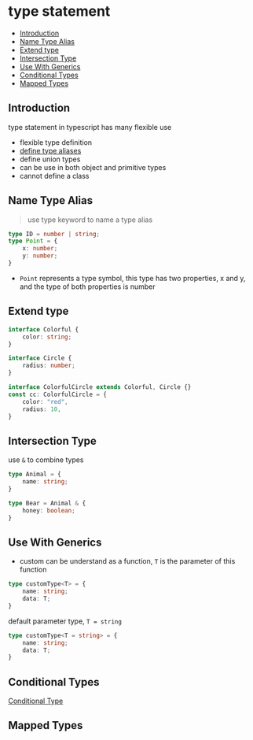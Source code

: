 # type statement

* [Introduction](#introduction)
* [Name Type Alias](#name-type-alias)
* [Extend type](#extend-type)
* [Intersection Type](#intersection-type)
* [Use With Generics](#use-with-generics)
* [Conditional Types](#conditional-types)
* [Mapped Types](#mapped-types)

## Introduction

type statement in typescript has many flexible use

- flexible type definition
- [define type aliases]()
- define union types
- can be use in both object and primitive types
- cannot define a class

## Name Type Alias

> use type keyword to name a type alias

```ts
type ID = number | string;
type Point = {
    x: number;
    y: number;
}
```

- `Point` represents a type symbol, this type has two properties, x and y, and the type of both properties is number

## Extend type

```ts
interface Colorful {
    color: string;
}

interface Circle {
    radius: number;
}

interface ColorfulCircle extends Colorful, Circle {}
const cc: ColorfulCircle = {
    color: "red",
    radius: 10,
}
```

## Intersection Type

use `&` to combine types

```ts
type Animal = {
    name: string;
}

type Bear = Animal & {
    honey: boolean;
}
```

## Use With Generics

- custom<T> can be understand as a function, `T` is the parameter of this function

```ts
type customType<T> = {
    name: string;
    data: T;
}
```

default parameter type, `T = string`

```ts
type customType<T = string> = {
    name: string;
    data: T;
}
```

## Conditional Types

[Conditional Type](typescript-condition-type.md)

## Mapped Types


